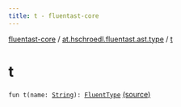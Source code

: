```yaml
---
title: t - fluentast-core
---
```


[fluentast-core](../index.html) / [at.hschroedl.fluentast.ast.type](index.html) / [t](.)

# t

`fun t(name: `[`String`](https://kotlinlang.org/api/latest/jvm/stdlib/kotlin/-string/index.html)`): `[`FluentType`](-fluent-type/index.html) [(source)](https://github.com/hschroedl/FluentAST/tree/master/core/src/main/kotlin//at.hschroedl.fluentast/ast/type/Type.kt#L18)